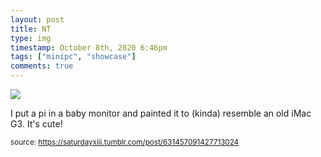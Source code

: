```yaml
---
layout: post
title: NT
type: img
timestamp: October 8th, 2020 6:46pm
tags: ["minipc", "showcase"]
comments: true
---
```

<img src="https://saturdayxiii.github.io/media/631457091427713024.jpg"/>

I put a pi in a baby monitor and painted it to (kinda) resemble an old iMac G3. It's cute!
<br/>
 
  
<small>source: https://saturdayxiii.tumblr.com/post/631457091427713024</small>